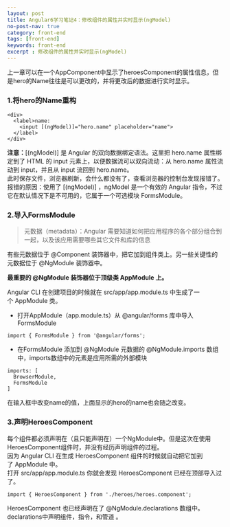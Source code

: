 ```yaml
---
layout: post
title: Angular6学习笔记4：修改组件的属性并实时显示(ngModel)
no-post-nav: true
category: front-end
tags: [front-end]
keywords: front-end
excerpt : 修改组件的属性并实时显示(ngModel)
---
```

上一章可以在一个AppComponent中显示了heroesComponent的属性信息，但是hero的Name往往是可以更改的，并将更改后的数据进行实时显示。

### 1.将hero的Name重构
```
<div>
  <label>name:
    <input [(ngModel)]="hero.name" placeholder="name">
  </label>
</div>
```
**注意：**[(ngModel)] 是 Angular 的双向数据绑定语法。这里把 hero.name 属性绑定到了 HTML 的 input 元素上，以便数据流可以双向流动：从 hero.name 属性流动到 input，并且从 input 流回到 hero.name。<br/>
此时保存文件，浏览器刷新，会什么都没有了，查看浏览器的控制台发现报错了。<br/>
报错的原因：使用了 [(ngModel)] ，ngModel 是一个有效的 Angular 指令，不过它在默认情况下是不可用的，它属于一个可选模块 FormsModule。
### 2.导入FormsModule
> 元数据（metadata）：Angular 需要知道如何把应用程序的各个部分组合到一起，以及该应用需要哪些其它文件和库的信息

有些元数据位于 @Component 装饰器中，把它加到组件类上。另一些关键性的元数据位于 @NgModule 装饰器中。

**最重要的 @NgModule 装饰器位于顶级类 AppModule 上。**

Angular CLI 在创建项目的时候就在 src/app/app.module.ts 中生成了一个 AppModule 类。 
- 打开AppModule（app.module.ts）从 @angular/forms 库中导入FormsModule
```
import { FormsModule } from '@angular/forms';
```
- 在FormsModule 添加到 @NgModule 元数据的 @NgModule.imports 数组中，imports数组中的元素是应用所需的外部模块
```
imports: [
  BrowserModule,
  FormsModule
]
```
在输入框中改变name的值，上面显示的hero的name也会随之改变。

### 3.声明HeroesComponent
每个组件都必须声明在（且只能声明在）一个NgModule中。但是这次在使用HeroesComponent组件时，并没有经历声明组件的过程。<br/>
因为 Angular CLI 在生成 HeroesComponent 组件的时候就自动把它加到了 AppModule 中。<br/>
打开 src/app/app.module.ts 你就会发现 HeroesComponent 已经在顶部导入过了。
```
import { HeroesComponent } from './heroes/heroes.component';
```
HeroesComponent 也已经声明在了 @NgModule.declarations 数组中。declarations中声明组件，指令，和管道 。